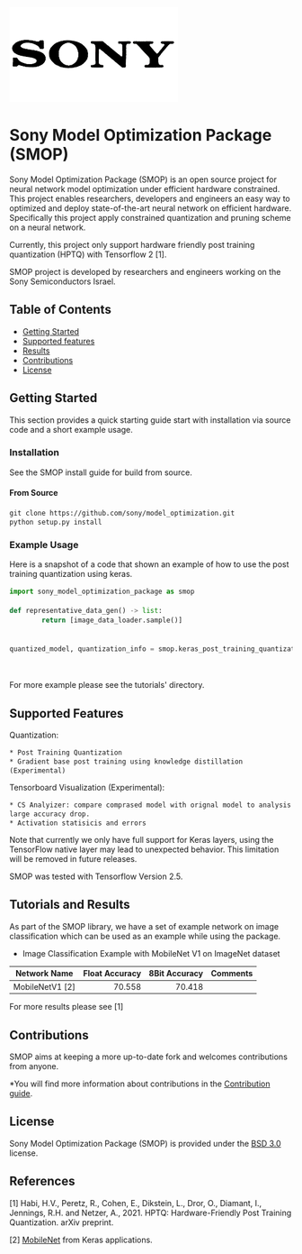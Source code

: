![Sony Semiconductor Israel, Inc.](docs/images/ssi_logo.png)


# Sony Model Optimization Package (SMOP)
Sony Model Optimization Package (SMOP) is an open source project for neural network model optimization under efficient hardware constrained. <br />
This project enables researchers, developers and engineers an easy way to optimized and deploy state-of-the-art neural network on efficient hardware. <br />
Specifically this project apply constrained quantization and pruning scheme on a neural network. 

Currently, this project only support hardware friendly post training quantization (HPTQ) with Tensorflow 2 [1]. 

SMOP project is developed by researchers and engineers working on the Sony Semiconductors Israel.

## Table of Contents

- [Getting Started](#getting-started)
- [Supported features](#supported-features)
- [Results](#results)
- [Contributions](#contributions)
- [License](#license)

## Getting Started

This section provides a quick starting guide start with installation via source code and a short example usage.

### Installation
See the SMOP install guide for build from source.


#### From Source
```
git clone https://github.com/sony/model_optimization.git
python setup.py install
```

### Example Usage
Here is a snapshot of a code that shown an example of how to use the post training quantization using keras.

```python
import sony_model_optimization_package as smop

def representative_data_gen() -> list:
        return [image_data_loader.sample()]


quantized_model, quantization_info = smop.keras_post_training_quantization(model,
                                                                           representative_data_gen,
                                                                           n_iter=200)
```
For more example please see the tutorials' directory.

## Supported Features

Quantization:

	* Post Training Quantization 
    * Gradient base post training using knowledge distillation (Experimental) 
    
Tensorboard Visualization (Experimental):

    * CS Analyizer: compare comprased model with orignal model to analysis large accuracy drop.
    * Activation statisicis and errors
     

Note that currently we only have full support for Keras layers, using the TensorFlow native layer may lead to unexpected behavior. This limitation will be removed in future releases. 

SMOP was tested with Tensorflow Version 2.5. 

## Tutorials and Results
As part of the SMOP library, we have a set of example network on image classification which can be used as an example while using the package.

* Image Classification Example with MobileNet V1 on ImageNet dataset

| Network Name             | Float Accuracy  | 8Bit Accuracy   | Comments                             |
| -------------------------| ---------------:| ---------------:| ------------------------------------:|
| MobileNetV1 [2]          | 70.558          | 70.418          |                                      |


For more results please see [1]

## Contributions
SMOP aims at keeping a more up-to-date fork and welcomes contributions from anyone.

*You will find more information about contributions in the [Contribution guide](CONTRIBUTING.md).


## License
Sony Model Optimization Package (SMOP) is provided under the [BSD 3.0](LICENSE) license.

## References 

[1] Habi, H.V., Peretz, R., Cohen, E., Dikstein, L., Dror, O., Diamant, I., Jennings, R.H. and Netzer, A., 2021. HPTQ: Hardware-Friendly Post Training Quantization. arXiv preprint.

[2] [MobileNet](https://keras.io/api/applications/mobilenet/#mobilenet-function) from Keras applications.
